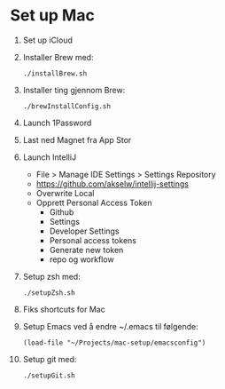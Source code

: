 # Set up Mac

1. Set up iCloud 
2. Installer Brew med:

    ```
    ./installBrew.sh
    ```

3. Installer ting gjennom Brew:

    ```
    ./brewInstallConfig.sh
    ```

3. Launch 1Password
4. Last ned Magnet fra App Stor
5. Launch IntelliJ
    - File > Manage IDE Settings > Settings Repository
    - https://github.com/akselw/intellij-settings
    - Overwrite Local
    - Opprett Personal Access Token
        - Github
        - Settings
        - Developer Settings
        - Personal access tokens
        - Generate new token
        - repo og workflow
6. Setup zsh med:
   
    ```
    ./setupZsh.sh
    ```

7. Fiks shortcuts for Mac
8. Setup Emacs ved å endre ~/.emacs til følgende:

    ```
    (load-file "~/Projects/mac-setup/emacsconfig")
    ```
9. Setup git med:

    ```
    ./setupGit.sh
    ```
